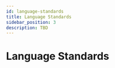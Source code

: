 ```yaml
---
id: language-standards
title: Language Standards
sidebar_position: 3
description: TBD
---
```


# Language Standards
